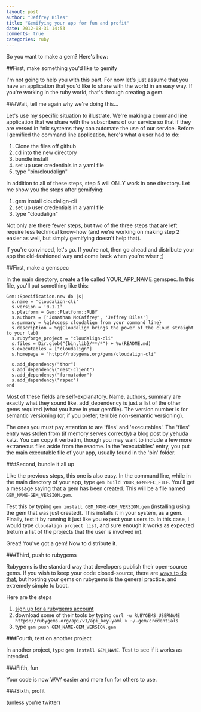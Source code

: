 ```yaml
---
layout: post
author: "Jeffrey Biles"
title: "Gemifying your app for fun and profit"
date: 2012-08-31 14:53
comments: true
categories: ruby
---
```


So you want to make a gem?  Here's how:

##First, make something you'd like to gemify

I'm not going to help you with this part.  For now let's just assume that you have an application that you'd like to share with the world in an easy way.  If you're working in the ruby world, that's through creating a gem.

###Wait, tell me again why we're doing this...

Let's use my specific situation to illustrate.  We're making a command line application that we share with the subscribers of our service so that if they are versed in *nix systems they can automate the use of our service.  Before I gemified the command line application, here's what a user had to do:

1. Clone the files off github
2. cd into the new directory
3. bundle install
4. set up user credentials in a yaml file
5. type "bin/cloudalign"

In addition to all of these steps, step 5 will ONLY work in one directory.  Let me show you the steps after gemifying:

1. gem install cloudalign-cli
2. set up user credentials in a yaml file
3. type "cloudalign"

Not only are there fewer steps, but two of the three steps that are left require less technical know-how (and we're working on making step 2 easier as well, but simply gemifying doesn't help that).

If you're convinced, let's go.  If you're not, then go ahead and distribute your app the old-fashioned way and come back when you're wiser ;)

##First, make a gemspec

In the main directory, create a file called YOUR_APP_NAME.gemspec.  In this file, you'll put something like this:

	Gem::Specification.new do |s|
	  s.name = 'cloudalign-cli'
	  s.version = '0.1.1'
	  s.platform = Gem::Platform::RUBY
	  s.authors = ['Jonathan McCaffrey', 'Jeffrey Biles']
	  s.summary = %q{Access cloudalign from your command line}
	  s.description = %q{Cloudalign brings the power of the cloud straight to your lab}
	  s.rubyforge_project = "cloudalign-cli"
	  s.files = Dir.glob("{bin,lib}/**/*") + %w(README.md)
	  s.executables = ["cloudalign"]
	  s.homepage = 'http://rubygems.org/gems/cloudalign-cli'

	  s.add_dependency("thor")
	  s.add_dependency("rest-client")
	  s.add_dependency("formatador")
	  s.add_dependency("rspec")
	end

Most of these fields are self-explanatory.  Name, authors, summary are exactly what they sound like.  add_dependency is just a list of the other gems required (what you have in your gemfile).  The version number is for semantic versioning (or, if you prefer, terrible non-semantic versioning).

The ones you must pay attention to are 'files' and 'executables'.  The 'files' entry was stolen from (if memory serves correctly) a blog post by yehuda katz.  You can copy it verbatim, though you may want to include a few more extraneous files aside from the readme.  In the 'executables' entry, you put the main executable file of your app, usually found in the 'bin' folder.

###Second, bundle it all up

Like the previous steps, this one is also easy.  In the command line, while in the main directory of your app, type `gem build YOUR_GEMSPEC_FILE`.  You'll get a message saying that a gem has been created.  This will be a file named `GEM_NAME-GEM_VERSION.gem`.

Test this by typing `gem install GEM_NAME-GEM_VERSION.gem` (installing using the gem that was just created).  This installs it in your system, as a gem.  Finally, test it by running it just like you expect your users to.  In this case, I would type `cloudalign project list`, and sure enough it works as expected (return a list of the projects that the user is involved in).

Great!  You've got a gem!  Now to distribute it.

###Third, push to rubygems

Rubygems is the standard way that developers publish their open-source gems.  If you wish to keep your code closed-source, there are [ways to do that](http://www.cerebris.com/blog/2011/03/15/creating-and-managing-private-rubygems-with-jeweler-github-and-bundler/), but hosting your gems on rubygems is the general practice, and extremely simple to boot.

Here are the steps

1. [sign up for a rubygems account](https://rubygems.org/users/new)
2. download some of their tools by typing `curl -u RUBYGEMS_USERNAME https://rubygems.org/api/v1/api_key.yaml > ~/.gem/credentials`
3. type `gem push GEM_NAME-GEM_VERSION.gem`

###Fourth, test on another project

In another project, type `gem install GEM_NAME`.  Test to see if it works as intended.

###Fifth, fun

Your code is now WAY easier and more fun for others to use.

###Sixth, profit

(unless you're twitter)
